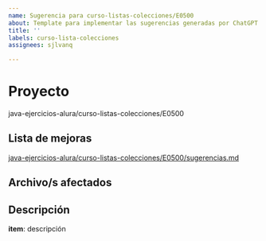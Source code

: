 ```yaml
---
name: Sugerencia para curso-listas-colecciones/E0500
about: Template para implementar las sugerencias generadas por ChatGPT
title: ''
labels: curso-lista-colecciones
assignees: sjlvanq

---
```


# Proyecto 
java-ejercicios-alura/curso-listas-colecciones/E0500
## Lista de mejoras
[java-ejercicios-alura/curso-listas-colecciones/E0500/sugerencias.md
](https://github.com/sjlvanq/java-ejercicios/blob/main/java-ejercicios-alura/curso-listas-colecciones/E0500/sugerencias.md)
## Archivo/s afectados
[
]()
## Descripción
**item**: descripción
